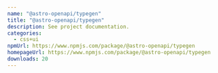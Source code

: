 ```yaml
---
name: "@astro-openapi/typegen"
title: "@astro-openapi/typegen"
description: See project documentation.
categories:
  - css+ui
npmUrl: https://www.npmjs.com/package/@astro-openapi/typegen
homepageUrl: https://www.npmjs.com/package/@astro-openapi/typegen
downloads: 20
---
```

